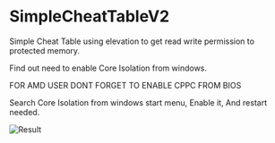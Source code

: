 # SimpleCheatTableV2
Simple Cheat Table using elevation to get read write permission to protected memory.

Find out  need to enable Core Isolation from windows.

FOR AMD USER DONT FORGET TO ENABLE CPPC FROM BIOS

Search Core Isolation from windows start menu, 
Enable it, 
And restart needed.

![Result](https://i.imgur.com/qRvDHgU.png)
